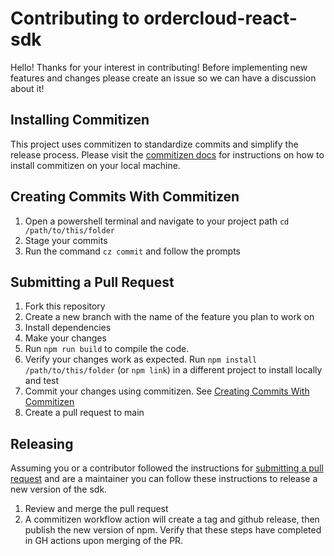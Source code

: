 # Contributing to ordercloud-react-sdk

Hello! Thanks for your interest in contributing! Before implementing new features and changes please create an issue so we can have a discussion about it!

## Installing Commitizen

This project uses commitizen to standardize commits and simplify the release process.  Please visit the [commitizen docs](https://commitizen-tools.github.io/commitizen/#installation) for instructions on how to install commitizen on your local machine.

## Creating Commits With Commitizen

1. Open a powershell terminal and navigate to your project path `cd /path/to/this/folder`
2. Stage your commits
3. Run the command `cz commit` and follow the prompts

## Submitting a Pull Request

1. Fork this repository
2. Create a new branch with the name of the feature you plan to work on
3. Install dependencies
4. Make your changes
5. Run `npm run build` to compile the code.
6. Verify your changes work as expected. Run `npm install /path/to/this/folder` (or `npm link`) in a different project to install locally and test
7. Commit your changes using commitizen. See [Creating Commits With Commitizen](#creating-commits-with-commitizen)
8. Create a pull request to main

## Releasing

Assuming you or a contributor followed the instructions for [submitting a pull request](#submitting-a-pull-request) and are a maintainer you can follow these instructions to release a new version of the sdk.

1. Review and merge the pull request
2. A commitizen workflow action will create a tag and github release, then publish the new version of npm. Verify that these steps have completed in GH actions upon merging of the PR.

